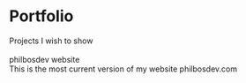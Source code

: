 # Portfolio<br>
Projects I wish to show<br>
<br>
philbosdev website<br>
This is the most current version of my website philbosdev.com
